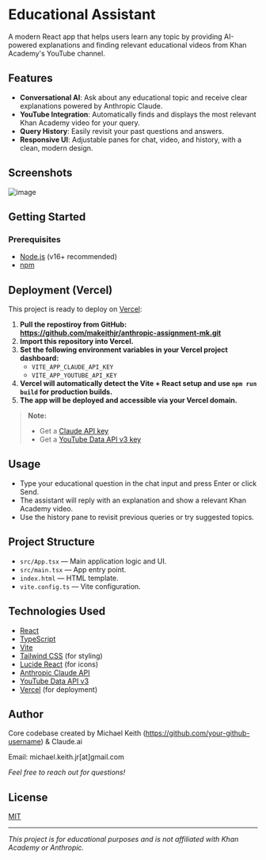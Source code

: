 # Educational Assistant

A modern React app that helps users learn any topic by providing AI-powered explanations and finding relevant educational videos from Khan Academy's YouTube channel.

## Features

- **Conversational AI**: Ask about any educational topic and receive clear explanations powered by Anthropic Claude.
- **YouTube Integration**: Automatically finds and displays the most relevant Khan Academy video for your query.
- **Query History**: Easily revisit your past questions and answers.
- **Responsive UI**: Adjustable panes for chat, video, and history, with a clean, modern design.

## Screenshots

![image](https://github.com/user-attachments/assets/096a588b-2883-4e71-869d-98fdc168e4da)

## Getting Started

### Prerequisites

- [Node.js](https://nodejs.org/) (v16+ recommended)
- [npm](https://www.npmjs.com/)

## Deployment (Vercel)

This project is ready to deploy on [Vercel](https://vercel.com/):

1. **Pull the repostiroy from GitHub: https://github.com/makeithjr/anthropic-assignment-mk.git**
2. **Import this repository into Vercel.**
3. **Set the following environment variables in your Vercel project dashboard:**
   - `VITE_APP_CLAUDE_API_KEY`
   - `VITE_APP_YOUTUBE_API_KEY`
4. **Vercel will automatically detect the Vite + React setup and use `npm run build` for production builds.**
5. **The app will be deployed and accessible via your Vercel domain.**

> **Note:**  
> - Get a [Claude API key](https://console.anthropic.com/settings/keys)
> - Get a [YouTube Data API v3 key](https://console.cloud.google.com/apis/credentials)

## Usage

- Type your educational question in the chat input and press Enter or click Send.
- The assistant will reply with an explanation and show a relevant Khan Academy video.
- Use the history pane to revisit previous queries or try suggested topics.

## Project Structure

- `src/App.tsx` — Main application logic and UI.
- `src/main.tsx` — App entry point.
- `index.html` — HTML template.
- `vite.config.ts` — Vite configuration.

## Technologies Used

- [React](https://react.dev/)
- [TypeScript](https://www.typescriptlang.org/)
- [Vite](https://vitejs.dev/)
- [Tailwind CSS](https://tailwindcss.com/) (for styling)
- [Lucide React](https://lucide.dev/) (for icons)
- [Anthropic Claude API](https://www.anthropic.com/)
- [YouTube Data API v3](https://developers.google.com/youtube/v3)
- [Vercel](https://vercel.com/) (for deployment)

## Author

Core codebase created by Michael Keith (https://github.com/your-github-username) & Claude.ai 

Email: michael.keith.jr[at]gmail.com

*Feel free to reach out for questions!*

## License

[MIT](LICENSE)

---

*This project is for educational purposes and is not affiliated with Khan Academy or Anthropic.*
